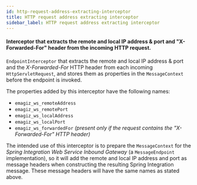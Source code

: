 ```yaml
---
id: http-request-address-extracting-interceptor
title: HTTP request address extracting interceptor
sidebar_label: HTTP request address extracting interceptor
---
```

#### Interceptor that extracts the remote and local IP address & port and "X-Forwarded-For" header from the incoming HTTP request.
<code>EndpointInterceptor</code> that extracts the remote and local IP address & port and the <i>X-Forwarded-For</i> HTTP header from each incoming <code>HttpServletRequest</code>, and stores them as properties in the <code>MessageContext</code> before the endpoint is invoked.

The properties added by this interceptor have the following names:
 - <code>emagiz_ws_remoteAddress</code>
 - <code>emagiz_ws_remotePort</code>
 - <code>emagiz_ws_localAddress</code>
 - <code>emagiz_ws_localPort</code>
 - <code>emagiz_ws_forwardedFor</code> <i>(present only if the request contains the "X-Forwarded-For" HTTP header)</i>

The intended use of this interceptor is to prepare the <code>MessageContext</code> for the <i>Spring Integration Web Service Inbound Gateway</i> (a <code>MessageEndpoint</code> implementation), so it will add the remote and local IP address and port as message headers when constructing the resulting Spring Integration message. These message headers will have the same names as stated above.

